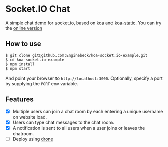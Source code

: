 
# Socket.IO Chat

A simple chat demo for socket.io, based on [koa](https://github.com/koajs/koa) and [koa-static](https://github.com/koajs/static). You can try the [online version](http://koa-socket.io-example.dotasync.com/)

## How to use

```
$ git clone git@github.com:Enginebeck/koa-socket.io-example.git
$ cd koa-socket.io-example
$ npm install
$ npm start
```

And point your browser to `http://localhost:3000`. Optionally, specify
a port by supplying the `PORT` env variable.

## Features

* [x] Multiple users can join a chat room by each entering a unique username
on website load.
* [x] Users can type chat messages to the chat room.
* [x] A notification is sent to all users when a user joins or leaves
the chatroom.
* [ ] Deploy using [drone](https://drone.io/)
